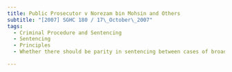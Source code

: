 ```yaml
---
title: Public Prosecutor v Norezam bin Mohsin and Others 
subtitle: "[2007] SGHC 180 / 17\_October\_2007"
tags:
  - Criminal Procedure and Sentencing
  - Sentencing
  - Principles
  - Whether there should be parity in sentencing between cases of broadly similar facts

---
```


